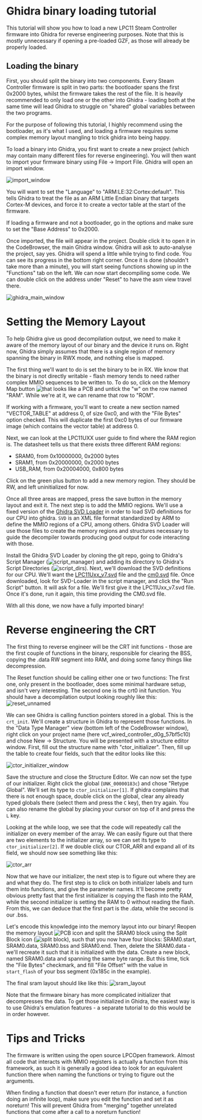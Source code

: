 # Ghidra binary loading tutorial

This tutorial will show you how to load a new LPC11 Steam Controller firmware
into Ghidra for reverse engineering purposes. Note that this is mostly
unnecessary if opening a pre-loaded GZF, as those will already be properly
loaded.

## Loading the binary

First, you should split the binary into two components. Every Steam Controller
firmware is split in two parts: the bootloader spans the first 0x2000 bytes,
whilst the firmware takes the rest of the file. It is heavily recommended to
only load one or the other into Ghidra - loading both at the same time will lead
Ghidra to struggle on "shared" global variables between the two programs.

For the purpose of following this tutorial, I highly recommend using the
bootloader, as it's what I used, and loading a firmware requires some complex
memory layout mangling to trick ghidra into being happy.

To load a binary into Ghidra, you first want to create a new project (which may
contain many different files for reverse engineering). You will then want to
import your firmware binary using File -> Import File. Ghidra will open an
import window.

![import_window](GhidraGuideResources/import_window.png)

You will want to set the "Language" to "ARM:LE:32:Cortex:default". This tells
Ghidra to treat the file as an ARM Little Endian binary that targets Cortex-M
devices, and force it to create a vector table at the start of the firmware.

If loading a firmware and not a bootloader, go in the options and make sure to
set the "Base Address" to 0x2000.

Once imported, the file will appear in the project. Double click it to open it
in the CodeBrowser, the main Ghidra window. Ghidra will ask to auto-analyse the
project, say yes. Ghidra will spend a little while trying to find code. You can
see its progress in the bottom right corner. Once it is done (shouldn't take
more than a minute), you will start seeing functions showing up in the
"Functions" tab on the left. We can now start decompiling some code. We can
double click on the address under "Reset" to have the asm view travel there.

![ghidra_main_window](GhidraGuideResources/ghidra_main_window.png)

# Setting the Memory Layout

To help Ghidra give us good decompilation output, we need to make it aware of
the memory layout of our binary and the device it runs on. Right now, Ghidra
simply assumes that there is a single region of memory spanning the binary in
RWX mode, and nothing else is mapped.

The first thing we'll want to do is set the binary to be in RX. We know that the
binary is not directly writable - flash memory tends to need rather complex MMIO
sequences to be written to. To do so, click on the Memory Map button ![that
looks like a PCB](GhidraGuideResources/memory_layout_icon.png) and untick the
"w" on the row named "RAM". While we're at it, we can rename that row to "ROM".

If working with a firmware, you'll want to create a new section named
"VECTOR_TABLE" at address 0, of size 0xc0, and with the "File Bytes" option
checked. This will duplicate the first 0xc0 bytes of our firmware image (which
contains the vector table) at address 0.

Next, we can look at the LPC11UXX user guide to find where the RAM region is.
The datasheet tells us that there exists three different RAM regions:

- SRAM0, from 0x10000000, 0x2000 bytes
- SRAM1, from 0x20000000, 0x2000 bytes
- USB_RAM, from 0x20004000, 0x800 bytes

Click on the green plus button to add a new memory region. They should be RW,
and left uninitialized for now.

Once all three areas are mapped, press the save button in the memory layout and
exit it. The next step is to add the MMIO regions. We'll use a fixed version of
the [Ghidra SVD Loader] in order to load SVD definitions for our CPU into
ghidra. `SVD` is an XML file format standardized by ARM to define the MMIO
regions of a CPU, among others. Ghidra SVD Loader will use those files to create
the memory regions and structures necessary to guide the decompiler towards
producing good output for code interacting with those.

Install the Ghidra SVD Loader by cloning the git repo, going to Ghidra's Script
Manager (![script_manager](GhidraGuideResources/script_manager.png)) and adding
its directory to Ghidra's Script Directories (![script_dirs](GhidraGuideResources/script_dirs.png)). Next, we'll download the SVD definitions for our CPU. We'll
want the [LPC11Uxx_v7.svd] file and the [cm0.svd] file. Once downloaded, look
for SVD-Loader in the script manager, and click the "Run Script" button. It will
ask for a file. We'll first give it the LPC11Uxx_v7.svd file. Once it's done,
run it again, this time providing the CM0.svd file.

With all this done, we now have a fully imported binary!

[Ghidra SVD Loader]: https://github.com/roblabla/SVD-Loader-Ghidra/
[LPC11Uxx_v7.svd]: https://github.com/posborne/cmsis-svd/blob/master/data/NXP/LPC11Uxx_v7.svd
[cm0.svd]: https://github.com/AdaCore/svd2ada/blob/master/CMSIS-SVD/Cortex_M/cm0.svd


# Reverse engineering the CRT

The first thing to reverse engineer will be the CRT init functions - those are
the first couple of functions in the binary, responsible for clearing the BSS,
copying the .data RW segment into RAM, and doing some fancy things like
decompression.

The Reset function should be calling either one or two functions: The first one,
only present in the bootloader, does some minimal hardware setup, and isn't very
interesting. The second one is the crt0 init function. You should have a
decompilation output looking roughly like this: ![reset_unnamed](GhidraGuideResources/reset_unnamed.png)

We can see Ghidra is calling function pointers stored in a global. This is the
`crt_init`. We'll create a structure in Ghidra to represent those functions. In
the "Data Type Manager" view (bottom left of the CodeBrowser window), right
click on your project name (here vcf_wired_controller_d0g_57bf5c10) and chose
New -> Structure. You will be presented with a structure editor window. First,
fill out the structure name with "ctor_initializer". Then, fill up the table
to create four fields, such that the editor looks like this:

![ctor_initializer_window](GhidraGuideResources/ctor_initializer_window.png)

Save the structure and close the Structure Editor. We can now set the type of
our initializer. Right click the global (`UNK_00000183c`) and chose "Retype
Global". We'll set its type to `ctor_initializer[1]`. If ghidra complains that
there is not enough space, double click on the global, clear any already typed
globals there (select them and press the `C` key), then try again. You can also
rename the global by placing your cursor on top of it and press the `L` key.

Looking at the while loop, we see that the code will repeatedly call the
initializer on every member of the array. We can easily figure out that there
are two elements to the initializer array, so we can set its type to
`ctor_initializer[2]`. If we double click our CTOR_ARR and expand all of its
field, we should now see something like this:

![ctor_arr](GhidraGuideResources/ctor_arr.png)

Now that we have our initializer, the next step is to figure out where they are
and what they do. The first step is to click on both initializer labels and turn
them into functions, and give the parameter names. It'll become pretty obvious
pretty fast that the first initializer is copying the flash into the RAM, while
the second initializer is setting the RAM to 0 without reading the flash. From
this, we can deduce that the first part is the .data, while the second is our
.bss.

Let's encode this knowledge into the memory layout into our binary! Reopen the
memory layout ![PCB icon](GhidraGuideResources/memory_layout_icon.png) and split
the SRAM0 block using the Split Block icon (![split block](GhidraGuideResources/split_block.png)), such that you now have four blocks: SRAM0.start, SRAM0.data,
SRAM0.bss and SRAM0.end. Then, delete the SRAM0.data - we'll recreate it such
that it is initialized with the data. Create a new block, named SRAM0.data and
spanning the same byte range. But this time, tick the "File Bytes" checkmark,
and fill "File Offset" with the value in `start_flash` of your bss segment
(0x185c in the example).

The final sram layout should like like this: ![sram_layout](GhidraGuideResources/final_sram_layout.png)

Note that the firmware binary has more complicated initializer that decompresses
the data. To get those initialized in Ghidra, the easiest way is to use Ghidra's
emulation features - a separate tutorial to do this would be in order however.

# Tips and Tricks

The firmware is written using the open source LPCOpen framework. Almost all code
that interacts with MMIO registers is actually a function from this framework,
as such it is generally a good idea to look for an equivalent function there
when naming the functions or trying to figure out the arguments.

When finding a function that doesn't ever return (for instance, a function doing
an infinite loop), make sure you edit the function and set it as noreturn! This
will prevent Ghidra from "merging" together unrelated functions that come after
a call to a noreturn function!
